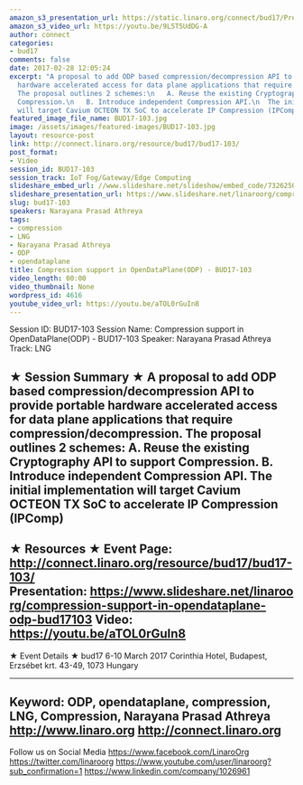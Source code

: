 ```yaml
---
amazon_s3_presentation_url: https://static.linaro.org/connect/bud17/Presentations/BUD17-103%20CompressionODP.pdf
amazon_s3_video_url: https://youtu.be/9L5T5UdDG-A
author: connect
categories:
- bud17
comments: false
date: 2017-02-28 12:05:24
excerpt: "A proposal to add ODP based compression/decompression API to provide portable
  hardware accelerated access for data plane applications that require compression/decompression.
  The proposal outlines 2 schemes:\n   A. Reuse the existing Cryptography API to support
  Compression.\n   B. Introduce independent Compression API.\n  The initial implementation
  will target Cavium OCTEON TX SoC to accelerate IP Compression (IPComp)"
featured_image_file_name: BUD17-103.jpg
image: /assets/images/featured-images/BUD17-103.jpg
layout: resource-post
link: http://connect.linaro.org/resource/bud17/bud17-103/
post_format:
- Video
session_id: BUD17-103
session_track: IoT Fog/Gateway/Edge Computing
slideshare_embed_url: //www.slideshare.net/slideshow/embed_code/73262507
slideshare_presentation_url: https://www.slideshare.net/linaroorg/compression-support-in-opendataplane-odp-bud17103
slug: bud17-103
speakers: Narayana Prasad Athreya
tags:
- compression
- LNG
- Narayana Prasad Athreya
- ODP
- opendataplane
title: Compression support in OpenDataPlane(ODP) - BUD17-103
video_length: 00:00
video_thumbnail: None
wordpress_id: 4616
youtube_video_url: https://youtu.be/aTOL0rGuIn8
---
```


Session ID: BUD17-103
Session Name: Compression support in OpenDataPlane(ODP) - BUD17-103
Speaker: Narayana Prasad Athreya
Track: LNG

★ Session Summary ★
A proposal to add ODP based compression/decompression API to provide portable hardware accelerated access for data plane applications that require compression/decompression. The proposal outlines 2 schemes:
A. Reuse the existing Cryptography API to support Compression.
B. Introduce independent Compression API.
The initial implementation will target Cavium OCTEON TX SoC to accelerate IP Compression (IPComp)
---------------------------------------------------
★ Resources ★
Event Page: http://connect.linaro.org/resource/bud17/bud17-103/
Presentation: https://www.slideshare.net/linaroorg/compression-support-in-opendataplane-odp-bud17103
Video: https://youtu.be/aTOL0rGuIn8
---------------------------------------------------

★ Event Details ★
bud17
6-10 March 2017
Corinthia Hotel, Budapest,
Erzsébet krt. 43-49,
1073 Hungary

---------------------------------------------------
Keyword: ODP, opendataplane, compression, LNG, Compression, Narayana Prasad Athreya
http://www.linaro.org
http://connect.linaro.org
---------------------------------------------------
Follow us on Social Media
https://www.facebook.com/LinaroOrg
https://twitter.com/linaroorg
https://www.youtube.com/user/linaroorg?sub_confirmation=1
https://www.linkedin.com/company/1026961